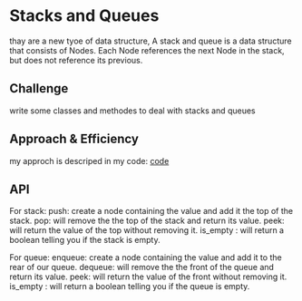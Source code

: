 # Stacks and Queues
<!-- Short summary or background information -->
thay are a new tyoe of data structure,
A stack and queue is a data structure that consists of Nodes. Each Node references the next Node in the stack, but does not reference its previous.

## Challenge
<!-- Description of the challenge -->
write some classes and methodes to deal with stacks and queues

## Approach & Efficiency
<!-- What approach did you take? Why? What is the Big O space/time for this approach? -->
my approch is descriped in my code: [code](./stack_and_queue.py)

## API
<!-- Description of each method publicly available to your Stack and Queue-->
For stack:
push: create a node containing the value and add it the top of the stack.
pop: will remove the the top of the stack and return its value.
peek: will return the value of the top without removing it.
is_empty : will return a boolean telling you if the stack is empty.

For queue:
enqueue: create a node containing the value and add it to the rear of our queue.
dequeue: will remove the the front of the queue and return its value.
peek: will return the value of the front without removing it.
is_empty : will return a boolean telling you if the queue is empty.
